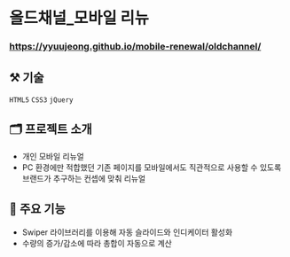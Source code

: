 # 올드채널_모바일 리뉴

### <https://yyuujeong.github.io/mobile-renewal/oldchannel/>

## :hammer_and_pick: 기술
```HTML5``` ```CSS3``` ```jQuery```

## :card_index_dividers: 프로젝트 소개
- 개인 모바일 리뉴얼
- PC 환경에만 적합했던 기존 페이지를 모바일에서도 직관적으로 사용할 수 있도록 브랜드가 추구하는 컨셉에 맞춰 리뉴얼

## :mag_right: 주요 기능
- Swiper 라이브러리를 이용해 자동 슬라이드와 인디케이터 활성화
- 수량의 증가/감소에 따라 총합이 자동으로 계산

